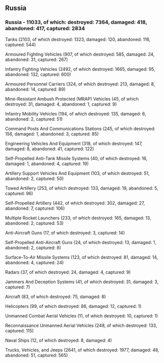 
 
 ## Russia
 
 ### Russia - 11033, of which: destroyed: 7364, damaged: 418, abandoned: 417, captured: 2834

 

 

 Tanks (2103, of which destroyed: 1323, damaged: 120, abandoned: 116, captured: 544)

 Armoured Fighting Vehicles (907, of which destroyed: 585, damaged: 24, abandoned: 31, captured: 267)

 Infantry Fighting Vehicles (2492, of which destroyed: 1665, damaged: 95, abandoned: 132, captured: 600)

 Armoured Personnel Carriers (324, of which destroyed: 213, damaged: 8, abandoned: 14, captured: 89)

 Mine-Resistant Ambush Protected (MRAP) Vehicles (45, of which destroyed: 31, damaged: 4, abandoned: 1, captured: 9)

 Infantry Mobility Vehicles (194, of which destroyed: 135, damaged: 6, abandoned: 2, captured: 51)

 Command Posts And Communications Stations (245, of which destroyed: 156, damaged: 1, abandoned: 3, captured: 85)

 Engineering Vehicles And Equipment (318, of which destroyed: 147, damaged: 8, abandoned: 41, captured: 122)

 Self-Propelled Anti-Tank Missile Systems (40, of which destroyed: 16, damaged: 1, abandoned: 4, captured: 19)

 Artillery Support Vehicles And Equipment (103, of which destroyed: 51, abandoned: 2, captured: 50)

 Towed Artillery (253, of which destroyed: 133, damaged: 19, abandoned: 5, captured: 96)

 Self-Propelled Artillery (442, of which destroyed: 302, damaged: 27, abandoned: 7, captured: 106)

 Multiple Rocket Launchers (233, of which destroyed: 165, damaged: 13, abandoned: 2, captured: 53)

 Anti-Aircraft Guns (17, of which destroyed: 3, captured: 14)

 Self-Propelled Anti-Aircraft Guns (24, of which destroyed: 13, damaged: 1, abandoned: 2, captured: 8)

 Surface-To-Air Missile Systems (123, of which destroyed: 81, damaged: 14, abandoned: 4, captured: 24)

 Radars (37, of which destroyed: 24, damaged: 4, captured: 9)

 Jammers And Deception Systems (41, of which destroyed: 31, damaged: 3, captured: 7)

 Aircraft (83, of which destroyed: 75, damaged: 8)

 Helicopters (99, of which destroyed: 86, damaged: 12, captured: 1)

 Unmanned Combat Aerial Vehicles (11, of which destroyed: 10, captured: 1)

 Reconnaissance Unmanned Aerial Vehicles (248, of which destroyed: 133, captured: 115)

 Naval Ships (12, of which destroyed: 8, damaged: 4)

 Trucks, Vehicles, and Jeeps (2641, of which destroyed: 1977, damaged: 48, abandoned: 51, captured: 565)

